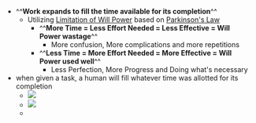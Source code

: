 - ^^**Work expands to fill the time available for its completion**^^
    - Utilizing [Limitation of Will Power]() based on [Parkinson's Law]()
        - ^^**More Time = Less Effort Needed = Less Effective = Will Power wastage**^^
            - More confusion, More complications and more repetitions
        - ^^**Less Time = More Effort Needed = More Effective = Will Power used well**^^
            - Less Perfection, More Progress and Doing what's necessary
- when given a task, a human will fill whatever time was allotted for its completion
    - ![](https://firebasestorage.googleapis.com/v0/b/firescript-577a2.appspot.com/o/imgs%2Fapp%2Fsakthi%2FjHT8NSCOGF.png?alt=media&token=6f997951-d34e-4042-a840-6abbec4e42f9)
    - ![](https://firebasestorage.googleapis.com/v0/b/firescript-577a2.appspot.com/o/imgs%2Fapp%2Fsakthi%2FB7tj7GlzFj.png?alt=media&token=6600c1ff-4788-416d-a6c5-07fd36a2c689)
    - 

